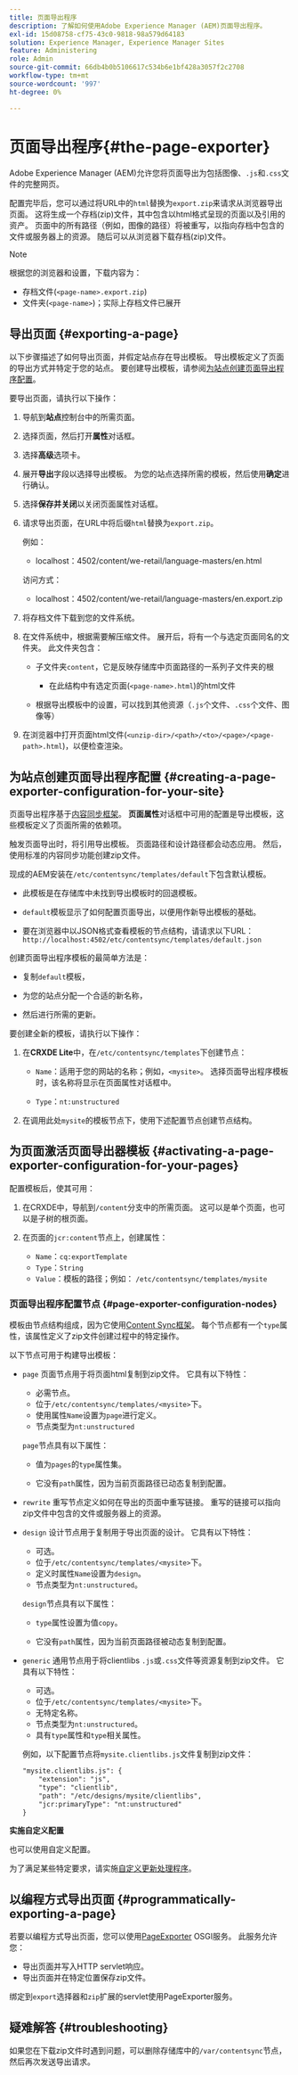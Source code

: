 ```yaml
---
title: 页面导出程序
description: 了解如何使用Adobe Experience Manager (AEM)页面导出程序。
exl-id: 15d08758-cf75-43c0-9818-98a579d64183
solution: Experience Manager, Experience Manager Sites
feature: Administering
role: Admin
source-git-commit: 66db4b0b5106617c534b6e1bf428a3057f2c2708
workflow-type: tm+mt
source-wordcount: '997'
ht-degree: 0%

---
```


# 页面导出程序{#the-page-exporter}

Adobe Experience Manager (AEM)允许您将页面导出为包括图像、`.js`和`.css`文件的完整网页。

配置完毕后，您可以通过将URL中的`html`替换为`export.zip`来请求从浏览器导出页面。 这将生成一个存档(zip)文件，其中包含以html格式呈现的页面以及引用的资产。 页面中的所有路径（例如，图像的路径）将被重写，以指向存档中包含的文件或服务器上的资源。 随后可以从浏览器下载存档(zip)文件。

>[!NOTE]
>
>根据您的浏览器和设置，下载内容为：
>
>* 存档文件(`<page-name>.export.zip`)
>* 文件夹(`<page-name>`)；实际上存档文件已展开

## 导出页面 {#exporting-a-page}

以下步骤描述了如何导出页面，并假定站点存在导出模板。 导出模板定义了页面的导出方式并特定于您的站点。 要创建导出模板，请参阅[为站点创建页面导出程序配置](#creating-a-page-exporter-configuration-for-your-site)。

要导出页面，请执行以下操作：

1. 导航到&#x200B;**站点**&#x200B;控制台中的所需页面。

1. 选择页面，然后打开&#x200B;**属性**&#x200B;对话框。

1. 选择&#x200B;**高级**&#x200B;选项卡。

1. 展开&#x200B;**导出**&#x200B;字段以选择导出模板。
为您的站点选择所需的模板，然后使用&#x200B;**确定**&#x200B;进行确认。

1. 选择&#x200B;**保存并关闭**&#x200B;以关闭页面属性对话框。

1. 请求导出页面，在URL中将后缀`html`替换为`export.zip`。

   例如：
   * localhost：4502/content/we-retail/language-masters/en.html

   访问方式：
   * localhost：4502/content/we-retail/language-masters/en.export.zip

1. 将存档文件下载到您的文件系统。

1. 在文件系统中，根据需要解压缩文件。 展开后，将有一个与选定页面同名的文件夹。 此文件夹包含：

   * 子文件夹`content`，它是反映存储库中页面路径的一系列子文件夹的根

      * 在此结构中有选定页面(`<page-name>.html`)的html文件

   * 根据导出模板中的设置，可以找到其他资源（`.js`个文件、`.css`个文件、图像等）

1. 在浏览器中打开页面html文件(`<unzip-dir>/<path>/<to>/<page>/<page-path>.html`)，以便检查渲染。

## 为站点创建页面导出程序配置 {#creating-a-page-exporter-configuration-for-your-site}

页面导出程序基于[内容同步框架](https://developer.adobe.com/experience-manager/reference-materials/6-5/javadoc/com/day/cq/contentsync/package-summary.html)。 **页面属性**&#x200B;对话框中可用的配置是导出模板，这些模板定义了页面所需的依赖项。

触发页面导出时，将引用导出模板。 页面路径和设计路径都会动态应用。 然后，使用标准的内容同步功能创建zip文件。

现成的AEM安装在`/etc/contentsync/templates/default`下包含默认模板。

* 此模板是在存储库中未找到导出模板时的回退模板。

* `default`模板显示了如何配置页面导出，以便用作新导出模板的基础。

* 要在浏览器中以JSON格式查看模板的节点结构，请请求以下URL：
  `http://localhost:4502/etc/contentsync/templates/default.json`

创建页面导出程序模板的最简单方法是：

* 复制`default`模板，

* 为您的站点分配一个合适的新名称，

* 然后进行所需的更新。

要创建全新的模板，请执行以下操作：

1. 在&#x200B;**CRXDE Lite**&#x200B;中，在`/etc/contentsync/templates`下创建节点：

   * `Name`：适用于您的网站的名称；例如，`<mysite>`。 选择页面导出程序模板时，该名称将显示在页面属性对话框中。

   * `Type`：`nt:unstructured`

2. 在调用此处`mysite`的模板节点下，使用下述配置节点创建节点结构。

## 为页面激活页面导出器模板 {#activating-a-page-exporter-configuration-for-your-pages}

配置模板后，使其可用：

1. 在CRXDE中，导航到`/content`分支中的所需页面。 这可以是单个页面，也可以是子树的根页面。

1. 在页面的`jcr:content`节点上，创建属性：
   * `Name`：`cq:exportTemplate`
   * `Type`：`String`
   * `Value`：模板的路径；例如： `/etc/contentsync/templates/mysite`

### 页面导出程序配置节点 {#page-exporter-configuration-nodes}

模板由节点结构组成，因为它使用[Content Sync框架](https://developer.adobe.com/experience-manager/reference-materials/6-5/javadoc/com/day/cq/contentsync/package-summary.html)。 每个节点都有一个`type`属性，该属性定义了zip文件创建过程中的特定操作。

<!-- For more details about the type property, see the Overview of configuration types section in the Content Sync framework page.
-->

以下节点可用于构建导出模板：

* `page`
页面节点用于将页面html复制到zip文件。 它具有以下特性：

   * 必需节点。
   * 位于`/etc/contentsync/templates/<mysite>`下。
   * 使用属性`Name`设置为`page`进行定义。
   * 节点类型为`nt:unstructured`

  `page`节点具有以下属性：

   * 值为`pages`的`type`属性集。

   * 它没有`path`属性，因为当前页面路径已动态复制到配置。
  <!--
  * The other properties are described in the Overview of configuration types section of the Content Sync framework.
  -->

* `rewrite`
重写节点定义如何在导出的页面中重写链接。 重写的链接可以指向zip文件中包含的文件或服务器上的资源。
  <!-- See the Content Sync page for a complete description of the `rewrite` node. -->

* `design`
设计节点用于复制用于导出页面的设计。 它具有以下特性：

   * 可选。
   * 位于`/etc/contentsync/templates/<mysite>`下。
   * 定义时属性`Name`设置为`design`。
   * 节点类型为`nt:unstructured`。

  `design`节点具有以下属性：

   * `type`属性设置为值`copy`。

   * 它没有`path`属性，因为当前页面路径被动态复制到配置。

* `generic`
通用节点用于将clientlibs `.js`或`.css`文件等资源复制到zip文件。 它具有以下特性：

   * 可选。
   * 位于`/etc/contentsync/templates/<mysite>`下。
   * 无特定名称。
   * 节点类型为`nt:unstructured`。
   * 具有`type`属性和`type`相关属性。<!--Has a `type` property and any `type` related properties as defined in the Overview of configuration types section of the Content Sync framework.-->

  例如，以下配置节点将`mysite.clientlibs.js`文件复制到zip文件：

  ```xml
  "mysite.clientlibs.js": {
      "extension": "js",
      "type": "clientlib",
      "path": "/etc/designs/mysite/clientlibs",
      "jcr:primaryType": "nt:unstructured"
  }
  ```

**实施自定义配置**

也可以使用自定义配置。

<!--
As you may have noticed in the node structure, the **Geometrixx** page export template has a `logo` node with a `type` property set to `image`. This is a special configuration type that has been created to copy the image logo to the zip file. 
-->

为了满足某些特定要求，请实施[自定义更新处理程序](https://developer.adobe.com/experience-manager/reference-materials/6-5/javadoc/com/day/cq/contentsync/handler/package-summary.html)。

<!-- To meet some specific requirements, you may need to implement a custom `type` property. To do so, see the Implementing a custom update handler section in the Content Sync page.
-->

## 以编程方式导出页面 {#programmatically-exporting-a-page}

若要以编程方式导出页面，您可以使用[PageExporter](https://developer.adobe.com/experience-manager/reference-materials/6-5/javadoc/index.html?com/day/cq/wcm/contentsync/PageExporter.html) OSGI服务。 此服务允许您：

* 导出页面并写入HTTP servlet响应。
* 导出页面并在特定位置保存zip文件。

绑定到`export`选择器和`zip`扩展的servlet使用PageExporter服务。

## 疑难解答 {#troubleshooting}

如果您在下载zip文件时遇到问题，可以删除存储库中的`/var/contentsync`节点，然后再次发送导出请求。
